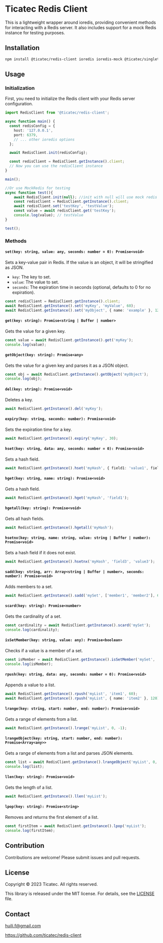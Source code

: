 
# Ticatec Redis Client

This is a lightweight wrapper around ioredis, providing convenient methods for interacting with a Redis server. It also includes support for a mock Redis instance for testing purposes.

## Installation

```bash
npm install @ticatec/redis-client ioredis ioredis-mock @ticatec/singleton-log4js
```

## Usage

### Initialization

First, you need to initialize the Redis client with your Redis server configuration.

```typescript
import RedisClient from '@ticatec/redis-client';

async function main() {
  const redisConfig = {
    host: '127.0.0.1',
    port: 6379,
    // ... other ioredis options
  };

  await RedisClient.init(redisConfig);

  const redisClient = RedisClient.getInstance().client;
  // Now you can use the redisClient instance
}

main();

//Or use MockRedis for testing
async function test(){
    await RedisClient.init(null); //init with null will use mock redis
    const redisClient = RedisClient.getInstance().client;
    await redisClient.set('testKey', 'testValue');
    const value = await redisClient.get('testKey');
    console.log(value); // testValue
}

test();
```

### Methods

#### `set(key: string, value: any, seconds: number = 0): Promise<void>`

Sets a key-value pair in Redis. If the value is an object, it will be stringified as JSON.

-   `key`: The key to set.
-   `value`: The value to set.
-   `seconds`: The expiration time in seconds (optional, defaults to 0 for no expiration).

```typescript
const redisClient = RedisClient.getInstance().client;
await RedisClient.getInstance().set('myKey', 'myValue', 60);
await RedisClient.getInstance().set('myObject', { name: 'example' }, 120);
```

#### `get(key: string): Promise<string | Buffer | number>`

Gets the value for a given key.

```typescript
const value = await RedisClient.getInstance().get('myKey');
console.log(value);
```

#### `getObject(key: string): Promise<any>`

Gets the value for a given key and parses it as a JSON object.

```typescript
const obj = await RedisClient.getInstance().getObject('myObject');
console.log(obj);
```

#### `del(key: string): Promise<void>`

Deletes a key.

```typescript
await RedisClient.getInstance().del('myKey');
```

#### `expiry(key: string, seconds: number): Promise<void>`

Sets the expiration time for a key.

```typescript
await RedisClient.getInstance().expiry('myKey', 30);
```

#### `hset(key: string, data: any, seconds: number = 0): Promise<void>`

Sets a hash field.

```typescript
await RedisClient.getInstance().hset('myHash', { field1: 'value1', field2: 'value2' }, 60);
```

#### `hget(key: string, name: string): Promise<void>`

Gets a hash field.

```typescript
await RedisClient.getInstance().hget('myHash', 'field1');
```

#### `hgetall(key: string): Promise<void>`

Gets all hash fields.

```typescript
await RedisClient.getInstance().hgetall('myHash');
```

#### `hsetnx(key: string, name: string, value: string | Buffer | number): Promise<void>`

Sets a hash field if it does not exist.

```typescript
await RedisClient.getInstance().hsetnx('myHash', 'field3', 'value3');
```

#### `sadd(key: string, arr: Array<string | Buffer | number>, seconds: number): Promise<void>`

Adds members to a set.

```typescript
await RedisClient.getInstance().sadd('mySet', ['member1', 'member2'], 60);
```

#### `scard(key: string): Promise<number>`

Gets the cardinality of a set.

```typescript
const cardinality = await RedisClient.getInstance().scard('mySet');
console.log(cardinality);
```

#### `isSetMember(key: string, value: any): Promise<boolean>`

Checks if a value is a member of a set.

```typescript
const isMember = await RedisClient.getInstance().isSetMember('mySet', 'member1');
console.log(isMember);
```

#### `rpush(key: string, data: any, seconds: number = 0): Promise<void>`

Appends a value to a list.

```typescript
await RedisClient.getInstance().rpush('myList', 'item1', 60);
await RedisClient.getInstance().rpush('myList', { name: 'item2' }, 120);
```

#### `lrange(key: string, start: number, end: number): Promise<void>`

Gets a range of elements from a list.

```typescript
await RedisClient.getInstance().lrange('myList', 0, -1);
```

#### `lrangeObject(key: string, start: number, end: number): Promise<Array<any>>`

Gets a range of elements from a list and parses JSON elements.

```typescript
const list = await RedisClient.getInstance().lrangeObject('myList', 0, -1);
console.log(list);
```

#### `llen(key: string): Promise<void>`

Gets the length of a list.

```typescript
await RedisClient.getInstance().llen('myList');
```

#### `lpop(key: string): Promise<string>`

Removes and returns the first element of a list.

```typescript
const firstItem = await RedisClient.getInstance().lpop('myList');
console.log(firstItem);
```


## Contribution

Contributions are welcome! Please submit issues and pull requests.

## License

Copyright © 2023 Ticatec. All rights reserved.

This library is released under the MIT license. For details, see the [LICENSE](LICENSE) file.

## Contact

huili.f@gmail.com

https://github.com/ticatec/redis-client

